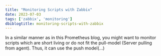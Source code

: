 ```yaml
---
title: "Monitoring Scripts with Zabbix"
date: 2023-07-03
tags: ['zabbix', 'monitoring']
dbiblogtitle: monitoring-scripts-with-zabbix
---
```

In a similar manner as in this Prometheus blog, you might want to monitor scripts which are short living or do not fit the pull-model (Server pulling from agent). Thus, it can use the push model(…)